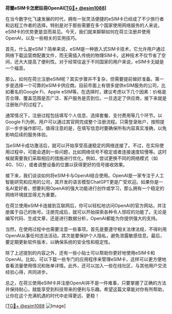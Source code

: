 **荷蘭eSIM卡怎麽註冊OpenAI[[TG💪+ @esim1088](https://t.me/s/esim1088)]**

在当今数字化飞速发展的时代，拥有一张灵活便捷的eSIM卡已经成了不少旅行者和远程工作者的选择。特别是对于那些需要在多个国家使用网络服务的人来说，eSIM卡的优势更是显而易见。今天，我们就来聊聊如何在荷兰注册并使用OpenAI，以及一些相关的实用技巧。

首先，什么是eSIM？简单来说，eSIM是一种嵌入式SIM卡技术，它允许用户通过网络下载运营商配置文件，而无需插入传统的物理SIM卡。这种技术不仅节省了空间，还大大提高了便利性。对于经常往返于不同国家的用户来说，eSIM卡无疑是一个福音。

那么，如何在荷兰注册eSIM呢？其实步骤并不复杂，但需要提前做好准备。第一步是选择一个可靠的eSIM卡供应商。目前市面上有很多提供eSIM服务的公司，比如著名的Google Fi、Apple eSIM等。在选择时，建议考虑以下几个因素：价格是否合理、覆盖范围是否广泛、客户服务是否到位。一旦选定了供应商，接下来就是注册账户的过程了。

通常情况下，注册过程包括填写个人信息、选择套餐、支付费用等几个环节。以Google Fi为例，用户可以通过其官网完成整个注册流程。只需登录账户，按照提示一步步操作即可。值得注意的是，在填写信息时要确保所有内容真实准确，以免影响后续的服务体验。

当eSIM卡成功激活后，就可以开始享受高速稳定的网络连接了。不过，在实际使用过程中，可能会遇到一些问题，比如网络信号不稳定或者连接速度较慢等。这时候就需要我们采取相应的措施进行优化。例如，尝试更换不同的网络模式（如4G、5G），或者调整设备的位置以获得更好的信号接收效果。

接下来，我们谈谈如何将eSIM卡与OpenAI结合使用。OpenAI是一家专注于人工智能研究和应用的公司，其开发的语言模型ChatGPT更是广受欢迎。如果你是一名AI爱好者，想要利用OpenAI的强大功能进行创作或学习，那么拥有一个稳定的网络环境就显得尤为重要。

在荷兰使用eSIM卡连接到互联网后，你可以轻松地访问OpenAI的官方网站，并注册属于自己的账号。注册完成后，就可以开始探索各种令人惊叹的功能了。无论是编写代码、生成文章，还是进行数据分析，OpenAI都能为你提供强大的支持。

当然，在使用过程中也需要注意一些事项。首先是要遵守相关法律法规，不得利用OpenAI从事任何违法活动。其次是要保护个人隐私，避免泄露敏感信息。最后，要定期更新软件版本，以确保系统的安全性和稳定性。

除了上述提到的内容之外，还有一些小贴士可以帮助你更好地使用eSIM卡和OpenAI。比如，可以下载一些专门的应用程序来管理eSIM卡，这样可以更方便地查看流量使用情况和账单详情。此外，还可以加入一些在线社区，与其他用户交流经验心得，共同进步。

总之，在荷兰使用eSIM卡并注册OpenAI并不是一件难事，只要掌握了正确的方法并保持耐心，就能享受到科技带来的便利与乐趣。希望这篇文章能对你有所帮助，让你在这个充满机遇的时代中走得更远、更稳！

[[TG💪+ @esim1088](https://t.me/s/esim1088) ![Image](https://i.postimg.cc/4NQfJmqS/Snipaste-2025-05-13-00-14-12.png)]
